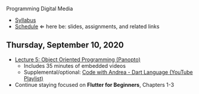 Programming Digital Media

- [Syllabus](syllabus.md)
- [Schedule](schedule.md)   &lArr; here be: slides, assignments, and related links

## Thursday, September 10, 2020

- [Lecture 5: Object Oriented Programming (Panopto)](https://rochester.hosted.panopto.com/Panopto/Pages/Viewer.aspx?id=a316054a-0dc4-485e-a0a1-ac3300079183)
  - Includes 35 minutes of embedded videos
  - Supplemental/optional: [Code with Andrea - Dart Language (YouTube Playlist)](https://www.youtube.com/playlist?list=PLNnAcB93JKV_R1aZc7ZbQRsiEyeDLUpE-)
- Continue staying focused on **Flutter for Beginners**, Chapters 1-3

